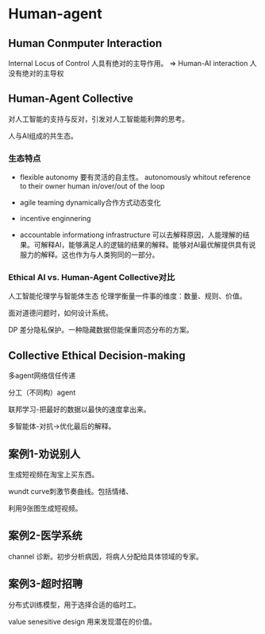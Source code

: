 # Human-agent
## Human Conmputer Interaction

Internal Locus of Control
人具有绝对的主导作用。
=> Human-AI interaction
人没有绝对的主导权

## Human-Agent Collective

对人工智能的支持与反对，引发对人工智能能利弊的思考。

人与AI组成的共生态。
### 生态特点
* flexible autonomy 要有灵活的自主性。
autonomously whitout reference to their owner
human in/over/out of the loop

* agile teaming
dynamically合作方式动态变化

* incentive enginnering

* accountable informationg infrastructure 
可以去解释原因，人能理解的结果。可解释AI，能够满足人的逻辑的结果的解释。能够对AI最优解提供具有说服力的解释。这也作为与人类狗同的一部分。

### Ethical AI vs. Human-Agent Collective对比
人工智能伦理学与智能体生态
伦理学衡量一件事的维度：数量、规则、价值。

面对道德问题时，如何设计系统。

DP 差分隐私保护。一种隐藏数据但能保重同态分布的方案。

## Collective Ethical Decision-making

多agent网络信任传递

分工（不同构）agent

联邦学习-把最好的数据以最快的速度拿出来。

多智能体-对抗->优化最后的解释。  



## 案例1-劝说别人

生成短视频在淘宝上买东西。

wundt curve刺激节奏曲线。包括情绪、

利用9张图生成短视频。

## 案例2-医学系统

channel 诊断。初步分析病因，将病人分配给具体领域的专家。


## 案例3-超时招聘

分布式训练模型，用于选择合适的临时工。



value senesitive design
用来发现潜在的价值。

